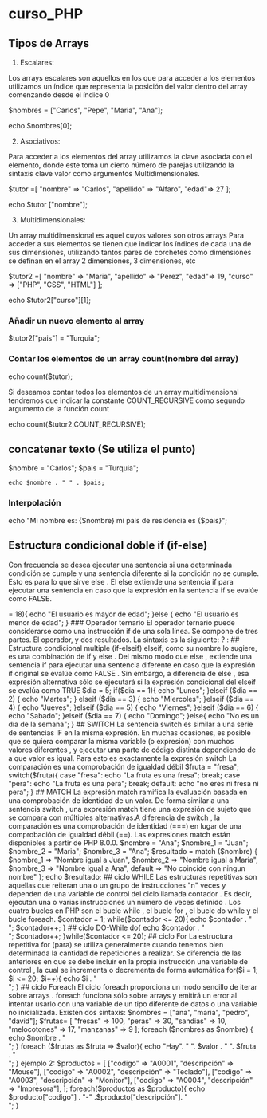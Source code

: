 # curso_PHP

## Tipos de Arrays

1. Escalares:

Los arrays escalares son aquellos en los que para acceder a los elementos utilizamos un índice
que representa la posición del valor dentro del array comenzando desde el índice 0

$nombres = ["Carlos", "Pepe", "Maria", "Ana"];

echo $nombres[0];

2. Asociativos:

Para acceder a los elementos del array utilizamos la clave asociada con el elemento, donde este
toma un cierto número de parejas utilizando la sintaxis clave valor como argumentos
Multidimensionales.

$tutor =[
    "nombre" => "Carlos", 
    "apellido" => "Alfaro", 
    "edad"=> 27
];

echo $tutor ["nombre"];

3. Multidimensionales:

Un array multidimensional es aquel cuyos valores son otros arrays Para acceder a sus
elementos se tienen que indicar los índices de cada una de sus dimensiones, utilizando tantos
pares de corchetes como dimensiones se definan en el array 2 dimensiones, 3
dimensiones, etc

$tutor2 =[
    "nombre" => "Maria", 
    "apellido" => "Perez", 
    "edad"=> 19,
    "curso" => ["PHP", "CSS", "HTML"]
];

echo $tutor2["curso"][1];

### Añadir un nuevo elemento al array

$tutor2["pais"] = "Turquia";

### Contar los elementos de un array count(nombre del array)

echo count($tutor);

Si deseamos contar todos los elementos de un array multidimensional tendremos que indicar la
constante COUNT_RECURSIVE como segundo argumento de la función count

echo count($tutor2,COUNT_RECURSIVE);

## concatenar texto (Se utiliza el punto)

 $nombre = "Carlos";
    $pais = "Turquia";

    echo $nombre . " " . $pais;

### Interpolación

 echo "Mi nombre es: {$nombre} mi país de residencia es {$pais}";


## Estructura condicional doble if (if-else)

 Con frecuencia se desea ejecutar una sentencia si una determinada condición se
cumple y una sentencia diferente si la condición no se cumple. Esto es para lo
que sirve else . El else extiende una sentencia if para ejecutar una sentencia en
caso que la expresión en la sentencia if se evalúe como FALSE.

<?php

    $edad = 16;

    if($edad >= 18){
        echo "El usuario es mayor de edad";
    }else {
        echo "El usuario es menor de edad";
    }

### Operador ternario

El operador ternario puede considerarse como una instrucción if de una sola línea. Se compone de tres partes. El operador, y dos resultados. La sintaxis es la siguiente:

<operador> ? <true value>: <false value>

## Estructura condicional multiple (if-elseif)

elseif, como su nombre lo sugiere, es una combinación de if y else . Del mismo
modo que else , extiende una sentencia if para ejecutar una sentencia diferente
en caso que la expresión if original se evalúe como FALSE . Sin embargo, a
diferencia de else , esa expresión alternativa sólo se ejecutará si la expresión
condicional del elseif se evalúa como TRUE
$dia = 5;

if($dia == 1){
    echo "Lunes";
}elseif ($dia == 2) {
    echo "Martes";
}
elseif ($dia == 3) {
    echo "Miercoles";
}elseif ($dia == 4) {
    echo "Jueves";
}elseif ($dia == 5) {
    echo "Viernes";
}elseif ($dia == 6) {
    echo "Sabado";
}elseif ($dia == 7) {
    echo "Domingo";
}else{
    echo "No es un día de la semana";
}


## SWITCH

La sentencia
switch es similar a una serie de
sentencias IF en la misma expresión.
En muchas ocasiones, es posible que se quiera
comparar la misma variable (o expresión) con
muchos valores diferentes , y ejecutar una parte de código distinta dependiendo de a que valor es igual. Para esto es exactamente la expresión switch La comparación es una comprobación de igualdad débil

$fruta = "fresa";

switch($fruta){

    case "fresa":
        echo "La fruta es una fresa";
    break;

    case "pera":
        echo "La fruta es una pera";
    break;

   default:
   echo "no eres ni fresa ni pera";
}


## MATCH
La expresión match ramifica la evaluación basada en una comprobación de identidad de un valor. De
forma similar a una sentencia switch , una expresión match tiene una expresión de sujeto que se
compara con múltiples alternativas.A diferencia de switch , la comparación es una comprobación de 
identidad (===) en lugar de una comprobación de igualdad débil (==). Las expresiones match están 
disponibles a partir de PHP 8.0.0.

$nombre = "Ana";

$nombre_1 = "Juan";
$nombre_2 = "Maria";
$nombre_3 = "Ana";

$resultado = match ($nombre) {
    $nombre_1 => "Nombre igual a Juan",
    $nombre_2 => "Nombre igual a Maria",
    $nombre_3 => "Nombre igual a Ana",
    default => "No coincide con ningun nombre"
};

echo $resultado;

## ciclo WHILE
Las estructuras repetitivas son aquellas que reiteran una o un grupo de instrucciones "n" veces y dependen de una variable de control del ciclo llamada contador . Es decir, ejecutan una o varias instrucciones un número de veces definido . Los cuatro
bucles en PHP son el bucle while , el bucle for , el bucle do while y el bucle foreach.

$contador = 1;

while($contador <= 20){
    echo $contador . "<br> ";
    $contador++;
}

## ciclo DO-While

do{
    echo $contador . "<br>";
    $contador++;
}while($contador <= 20);

## ciclo For

La estructura repetitiva for (para) se utiliza generalmente cuando tenemos bien determinada la cantidad de repeticiones a realizar. Se diferencia de las anteriores en que se debe incluir en la propia instrucción una variable de control ,
la cual se incrementa o decrementa de forma automática

for($i = 1; $i <= 20; $i++){
    echo $i . "<br>";
}

## ciclo Foreach

El ciclo foreach proporciona un modo sencillo de iterar sobre arrays . foreach funciona sólo sobre arrays y emitirá un error al intentar usarlo con una variable de un tipo diferente de datos o una variable no inicializada. Existen dos sintaxis:

$nombres = ["ana", "maria", "pedro", "david"];

$frutas= [
    "fresas" => 100,
    "peras" => 30,
    "sandias" => 10,
    "melocotones" => 17,
    "manzanas" => 9
];

foreach ($nombres as $nombre) {
    echo $nombre . "<br>";
}

foreach ($frutas as $fruta => $valor){
    echo "Hay". " ". $valor . " ". $fruta . "<br>";
}

ejemplo 2: 

$productos = [
    ["codigo" => "A0001", "descripción" => "Mouse"],
    ["codigo" => "A0002", "descripción" => "Teclado"],
    ["codigo" => "A0003", "descripción" => "Monitor"],
    ["codigo" => "A0004", "descripción" => "Impresora"],
    
];

foreach($productos as $producto){
    echo $producto["codigo"] . "-" .$producto["descripción"]. "<br>";
}
